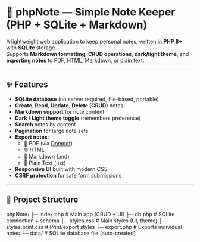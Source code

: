 # 📝 phpNote — Simple Note Keeper (PHP + SQLite + Markdown)

A lightweight web application to keep personal notes, written in **PHP 8+** with **SQLite** storage.  
Supports **Markdown formatting**, **CRUD operations**, **dark/light theme**, and **exporting notes** to PDF, HTML, Markdown, or plain text.

---

## ✨ Features

- **SQLite database** (no server required, file-based, portable)
- **Create, Read, Update, Delete (CRUD)** notes
- **Markdown support** for note content
- **Dark / Light theme toggle** (remembers preference)
- **Search** notes by content
- **Pagination** for large note sets
- **Export notes**:
  - 📄 PDF (via [Dompdf](https://github.com/dompdf/dompdf))
  - 🌐 HTML
  - 📝 Markdown (.md)
  - 📃 Plain Text (.txt)
- **Responsive UI** built with modern CSS
- **CSRF protection** for safe form submissions

---

## 📂 Project Structure

phpNote/
├─ index.php # Main app (CRUD + UI)
├─ db.php # SQLite connection + schema
├─ styles.css # Main styles (UI, theme)
├─ styles.print.css # Print/export styles
├─ export.php # Exports individual notes
└─ data/ # SQLite database file (auto-created)
